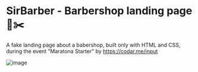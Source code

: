 # SirBarber - Barbershop landing page 💈✂️
A fake landing page about a babershop, built only with HTML and CSS, during the event "Maratona Starter" by https://codar.me/input

![image](https://user-images.githubusercontent.com/51066402/184509133-3a6cb091-5ea6-4ca4-aff5-44fd7319d0d0.png)

